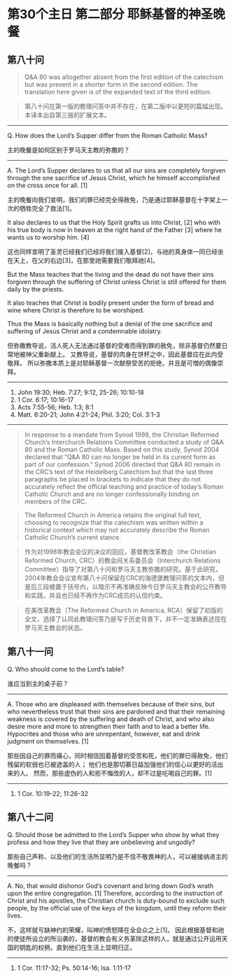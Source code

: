 # 第30个主日 第二部分 耶稣基督的神圣晚餐

## 第八十问

> Q&A 80 was altogether absent from the first edition of the catechism but was present in a shorter form in the second edition. The translation here given is of the expanded text of the third edition.

> 第八十问在第一版的教理问答中并不存在，在第二版中以更短的篇幅出现。本译本出自第三版的扩展文本。

---

Q. How does the Lord’s Supper
differ from the Roman Catholic Mass?

主的晚餐是如何区别于罗马天主教的弥撒的？

---

A. The Lord’s Supper declares to us
that all our sins are completely forgiven
through the one sacrifice of Jesus Christ,
which he himself accomplished on the cross once for all. [1]

主的晚餐向我们宣明，我们的罪已经完全得赦免，乃是通过耶稣基督在十字架上一次的牺牲完全了救法[1]。

It also declares to us
that the Holy Spirit grafts us into Christ, [2]
who with his true body
is now in heaven at the right hand of the Father [3]
where he wants us to worship him. [4]

这也同样宣明了圣灵已经我们已经将我们接入基督[2]，与祂的真身体一同已经坐在天上，在父的右边[3]，在那里祂需要我们敬拜祂[4]。

But the Mass teaches
that the living and the dead
do not have their sins forgiven
through the suffering of Christ
unless Christ is still offered for them daily by the priests.

It also teaches
that Christ is bodily present
under the form of bread and wine
where Christ is therefore to be worshiped.

Thus the Mass is basically
nothing but a denial
of the one sacrifice and suffering of Jesus Christ
and a condemnable idolatry.

但弥撒教导说，活人死人无法通过基督的受难而得到罪的赦免，除非基督仍然要日常地被神父重新献上。
又教导说，基督的肉身在饼杯之中，因此基督应在此内受敬拜。
所以弥撒本质上是对耶稣基督一次献祭受苦的拒绝，并且是可憎的偶像崇拜。

---

1. John 19:30; Heb. 7:27; 9:12, 25-26; 10:10-18
2. 1 Cor. 6:17; 10:16-17
3. Acts 7:55-56; Heb. 1:3; 8:1
4. Matt. 6:20-21; John 4:21-24; Phil. 3:20; Col. 3:1-3

---

> In response to a mandate from Synod 1998, the Christian Reformed Church’s Interchurch Relations Committee conducted a study of Q&A 80 and the Roman Catholic Mass. Based on this study, Synod 2004 declared that “Q&A 80 can no longer be held in its current form as part of our confession.” Synod 2006 directed that Q&A 80 remain in the CRC’s text of the Heidelberg Catechism but that the last three paragraphs be placed in brackets to indicate that they do not accurately reflect the official teaching and practice of today’s Roman Catholic Church and are no longer confessionally binding on members of the CRC.

> The Reformed Church in America retains the original full text, choosing to recognize that the catechism was written within a historical context which may not accurately describe the Roman Catholic Church’s current stance.

> 作为对1998年教会会议的决议的回应，基督教改革教会（the Christian Reformed Church, CRC）的教会间关系委员会（Interchurch Relations Committee）指导了对第八十问和罗马天主教弥撒的研究。基于此研究，2004年教会会议宣布第八十问保留在CRC的海德堡教理问答的文本内，但是后三段被置于括号内，以暗示不再准确反映今日罗马天主教会的公开教导和实践，并且也已经不再作为CRC成员的认信约束。

> 在美改革教会（The Reformed Church in America, RCA）保留了初版的全文，选择了认同此教理问答乃是写于历史背景下，并不一定准确表述现在罗马天主教会的状态。

## 第八十一问

Q. Who should come to the Lord’s table?

谁应当到主的桌子前？

---

A. Those who are displeased with themselves
because of their sins,
but who nevertheless trust
that their sins are pardoned
and that their remaining weakness is covered
by the suffering and death of Christ,
and who also desire more and more
to strengthen their faith
and to lead a better life.
Hypocrites and those who are unrepentant, however,
eat and drink judgment on themselves. [1]

那些因自己的罪而痛心，同时相信因着基督的受苦和死，他们的罪已得赦免，他们残留的软弱也已被遮盖的人；
他们也是那切慕日益加强他们的信心以更好的活出来的人。
然而，那些虚伪的人和拒不悔改的人，却不过是吃喝自己的罪。[1]

---

1. 1 Cor. 10:19-22; 11:26-32

## 第八十二问

Q. Should those be admitted
to the Lord’s Supper
who show by what they profess and how they live
that they are unbelieving and ungodly?

那些自己声称、以及他们的生活所显明乃是不信不敬畏神的人，可以被接纳进主的晚餐吗？

---

A. No, that would dishonor God’s covenant
and bring down God’s wrath upon the entire congregation. [1]
Therefore, according to the instruction of Christ
and his apostles,
the Christian church is duty-bound to exclude such people,
by the official use of the keys of the kingdom,
until they reform their lives.

不，这样就亏缺神约的荣耀，叫神的愤怒降在全会众之上[1]。
因此根据基督和祂的使徒所设立的所沿袭的，基督的教会有义务革除这样的人，就是通过公开运用天国的钥匙的权柄，直到他们在生活上显明归正。

---

1. 1 Cor. 11:17-32; Ps. 50:14-16; Isa. 1:11-17

